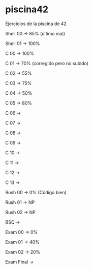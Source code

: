 # piscina42
Ejercicios de la piscina de 42

Shell 00 → 85% (último mal)

Shell 01 → 100%

C 00 → 100%

C 01 → 70% (corregido pero no subido)

C 02 → 55%

C 03 → 75%

C 04 → 50%

C 05 → 80%

C 06 →

C 07 →

C 08 →

C 09 →

C 10 →

C 11 →

C 12 →

C 13 →

Rush 00 → 0% (Código bien)

Rush 01 → NP

Rush 02 → NP

BSQ →

Exam 00 → 0%

Exam 01 → 40%

Exam 02 → 20%

Exam Final →